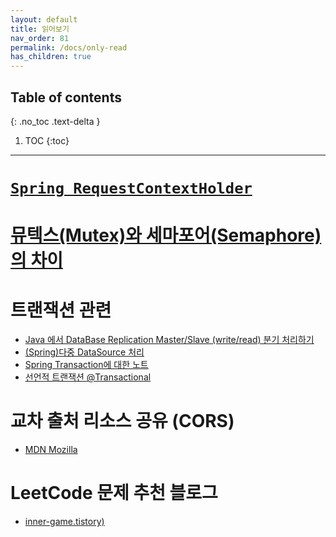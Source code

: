 ```yaml
---
layout: default
title: 읽어보기
nav_order: 81
permalink: /docs/only-read
has_children: true
---
```

## Table of contents
{: .no_toc .text-delta }

1. TOC
{:toc}
---

# **[`Spring RequestContextHolder`](https://gompangs.tistory.com/entry/Spring-RequestContextHolder#%EA%B-%AC%EA%B-%--%EB%A-%--%EC%-D%--%--%EB%A-%B-%EC%-B%A-%ED%--%--%EC%A-%--%--%EB%A-%--%EC%-E%--)**

# **[뮤텍스(Mutex)와 세마포어(Semaphore)의 차이](https://worthpreading.tistory.com/90)**

# **트랜잭션 관련**

- [Java 에서 DataBase Replication Master/Slave (write/read) 분기 처리하기](http://kwon37xi.egloos.com/m/5364167)
- [(Spring)다중 DataSource 처리](https://supawer0728.github.io/2018/03/22/spring-multi-transaction/)
- [Spring Transaction에 대한 노트](https://narusas.github.io/2019/07/17/Spring-Transaction-Note.html#transaction_script_example)
- [선언적 트랜잭션 @Transactional](https://bamdule.tistory.com/51)

# **교차 출처 리소스 공유 (CORS)**
- [MDN Mozilla](https://developer.mozilla.org/ko/docs/Web/HTTP/CORS)

# **LeetCode 문제 추천 블로그**
- [inner-game.tistory)](https://inner-game.tistory.com/11)
